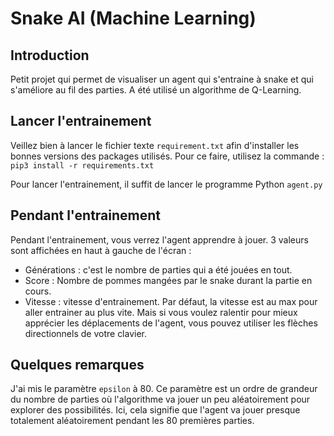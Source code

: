 # Snake AI (Machine Learning)


## Introduction

Petit projet qui permet de visualiser un agent qui s'entraine à snake et qui s'améliore au fil des parties. A été utilisé un algorithme de Q-Learning.

## Lancer l'entrainement

Veillez bien à lancer le fichier texte `requirement.txt` afin d'installer les bonnes versions des packages utilisés. Pour ce faire, utilisez la commande :
```pip3 install -r requirements.txt```

Pour lancer l'entrainement, il suffit de lancer le programme Python `agent.py`

## Pendant l'entrainement

Pendant l'entrainement, vous verrez l'agent apprendre à jouer. 3 valeurs sont affichées en haut à gauche de l'écran :
* Générations : c'est le nombre de parties qui a été jouées en tout.
* Score : Nombre de pommes mangées par le snake durant la partie en cours.
* Vitesse : vitesse d'entrainement. Par défaut, la vitesse est au max pour aller entrainer au plus vite. Mais si vous voulez ralentir pour mieux apprécier les déplacements de l'agent, vous pouvez utiliser les flèches directionnels de votre clavier.


## Quelques remarques

J'ai mis le paramètre `epsilon` à 80. Ce paramètre est un ordre de grandeur du nombre de parties où l'algorithme va jouer un peu aléatoirement pour explorer des possibilités. Ici, cela signifie que l'agent va jouer presque totalement aléatoirement pendant les 80 premières parties.
